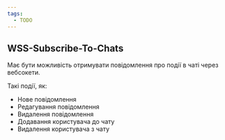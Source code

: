 ```yaml
---
tags:
  - TODO
---
```

## WSS-Subscribe-To-Chats
Має бути можливість отримувати повідомлення про події в чаті через вебсокети.

Такі події, як:
- Нове повідомлення
- Редагування повідомлення
- Видалення повідомлення
- Додавання користувача до чату
- Видалення користувача з чату